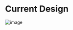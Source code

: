 # Current Design

![image](https://user-images.githubusercontent.com/75967993/229716056-aa5b2397-a7d6-4185-9ffc-55db776c48d5.png)
